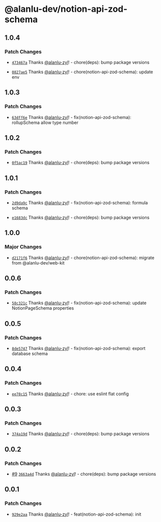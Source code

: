# @alanlu-dev/notion-api-zod-schema

## 1.0.4

### Patch Changes

- [`473467a`](https://github.com/alanlu-dev/notion-kit/commit/473467abe48fe75ceb88d1be8c53067067806561) Thanks [@alanlu-zyl](https://github.com/alanlu-zyl)! - chore(deps): bump package versions

- [`0827ae5`](https://github.com/alanlu-dev/notion-kit/commit/0827ae574dec926fadb4d446250656ad912c419f) Thanks [@alanlu-zyl](https://github.com/alanlu-zyl)! - chore(notion-api-zod-schema): update env

## 1.0.3

### Patch Changes

- [`63dff6e`](https://github.com/alanlu-dev/notion-kit/commit/63dff6ec1236f23c464bb152a14a4d13dccaa150) Thanks [@alanlu-zyl](https://github.com/alanlu-zyl)! - fix(notion-api-zod-schema): rollupSchema allow type number

## 1.0.2

### Patch Changes

- [`0f5ac19`](https://github.com/alanlu-dev/notion-kit/commit/0f5ac196bc0942a5c462972bf3b8b018a2fda9c2) Thanks [@alanlu-zyl](https://github.com/alanlu-zyl)! - chore(deps): bump package versions

## 1.0.1

### Patch Changes

- [`2d9da9c`](https://github.com/alanlu-dev/notion-kit/commit/2d9da9c1508baa5693d6afde2d3e800b9cffc999) Thanks [@alanlu-zyl](https://github.com/alanlu-zyl)! - fix(notion-api-zod-schema): formula schema

- [`e1683dc`](https://github.com/alanlu-dev/notion-kit/commit/e1683dc9fface016f0c77d5f3cec3c9ae59b984a) Thanks [@alanlu-zyl](https://github.com/alanlu-zyl)! - chore(deps): bump package versions

## 1.0.0

### Major Changes

- [`d2171f6`](https://github.com/alanlu-dev/notion-kit/commit/d2171f6c4f23207a2c66c26d6b06e0eaf5204ab3) Thanks [@alanlu-zyl](https://github.com/alanlu-zyl)! - chore(notion-api-zod-schema): migrate from @alanlu-dev/web-kit

## 0.0.6

### Patch Changes

- [`58c321c`](https://github.com/alanlu-dev/web-kit/commit/58c321ce0c627ec0769b95b4860a51e98429b6bd) Thanks [@alanlu-zyl](https://github.com/alanlu-zyl)! - fix(notion-api-zod-schema): update NotionPageSchema properties

## 0.0.5

### Patch Changes

- [`8de5747`](https://github.com/alanlu-dev/web-kit/commit/8de5747735fd7b23823380516665420a358a6a7d) Thanks [@alanlu-zyl](https://github.com/alanlu-zyl)! - fix(notion-api-zod-schema): export database schema

## 0.0.4

### Patch Changes

- [`ee78c15`](https://github.com/alanlu-dev/web-kit/commit/ee78c1513de2aeb2058ffe01adb3d3109a321af5) Thanks [@alanlu-zyl](https://github.com/alanlu-zyl)! - chore: use eslint flat config

## 0.0.3

### Patch Changes

- [`374a19d`](https://github.com/alanlu-dev/web-kit/commit/374a19d97b51ad7011016835e78191828c3d49e8) Thanks [@alanlu-zyl](https://github.com/alanlu-zyl)! - chore(deps): bump package versions

## 0.0.2

### Patch Changes

- [#9](https://github.com/alanlu-dev/web-kit/pull/9) [`3663a4d`](https://github.com/alanlu-dev/web-kit/commit/3663a4d77ed642cadb88738a9befd352a41cf3c4) Thanks [@alanlu-zyl](https://github.com/alanlu-zyl)! - chore(deps): bump package versions

## 0.0.1

### Patch Changes

- [`929e2aa`](https://github.com/alanlu-dev/web-kit/commit/929e2aacfb137eb27e46743c92d861d321217a04) Thanks [@alanlu-zyl](https://github.com/alanlu-zyl)! - feat(notion-api-zod-schema): init
